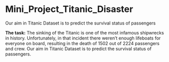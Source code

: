 # Mini_Project_Titanic_Disaster
Our aim in Titanic Dataset is to predict the survival status of passengers


**The task:**  The sinking of the Titanic is one of the most infamous shipwrecks in history. Unfortunately, in that incident there weren’t enough lifeboats for everyone on board, resulting in the death of 1502 out of 2224 passengers and crew. Our aim in Titanic Dataset is to predict the survival status of passengers.

